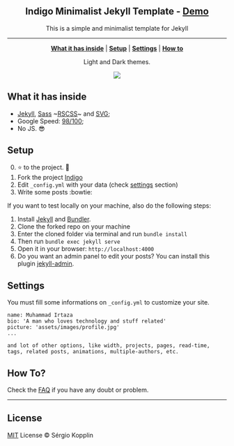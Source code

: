 <p align="center">
    <h2 align="center">Indigo Minimalist Jekyll Template - <a href="https://irtaza2009.github.io/indigo/">Demo</a></h2>
</p>

<p align="center">This is a simple and minimalist template for Jekyll</p>

***

<p align="center">
    <b><a href="README.md#what-it-has-inside">What it has inside</a></b>
    |
    <b><a href="README.md#setup">Setup</a></b>
    |
    <b><a href="README.md#settings">Settings</a></b>
    |
    <b><a href="README.md#how-to">How to</a></b>
</p>

<p align="center">
    Light and Dark themes.
</p>

<p align="center">
    <img src="https://raw.githubusercontent.com/sergiokopplin/indigo/gh-pages/assets/screen-shot.png" />
</p>

## What it has inside

- [Jekyll](https://jekyllrb.com/), [Sass](https://sass-lang.com/) ~[RSCSS](https://rscss.io/)~ and [SVG](https://www.w3.org/Graphics/SVG/);
- Google Speed: [98/100](https://developers.google.com/speed/pagespeed/insights/?url=http%3A%2F%2Fsergiokopplin.github.io%2Findigo%2F);
- No JS. :sunglasses:

## Setup

0. :star: to the project. :metal:
1. Fork the project [Indigo](https://github.com/irtaza2009/indigo/fork)
2. Edit `_config.yml` with your data (check <a href="README.md#settings">settings</a> section)
3. Write some posts :bowtie:

If you want to test locally on your machine, also do the following steps:

1. Install [Jekyll](https://jekyllrb.com) and [Bundler](https://bundler.io/).
2. Clone the forked repo on your machine
3. Enter the cloned folder via terminal and run `bundle install`
4. Then run `bundle exec jekyll serve`
5. Open it in your browser: `http://localhost:4000`
6. Do you want an admin panel to edit your posts? You can install this plugin [jekyll-admin](https://jekyll.github.io/jekyll-admin/).

## Settings

You must fill some informations on `_config.yml` to customize your site.

```
name: Muhammad Irtaza
bio: 'A man who loves technology and stuff related'
picture: 'assets/images/profile.jpg'
...

and lot of other options, like width, projects, pages, read-time, tags, related posts, animations, multiple-authors, etc.
```

## How To?

Check the [FAQ](./FAQ.md) if you have any doubt or problem.

---
## License

[MIT](https://kopplin.mit-license.org/) License © Sérgio Kopplin
